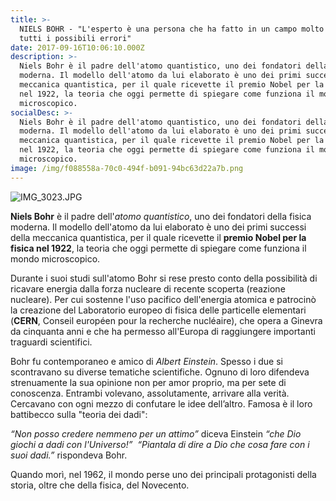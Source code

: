 ```yaml
---
title: >-
  NIELS BOHR - "L'esperto è una persona che ha fatto in un campo molto ristretto
  tutti i possibili errori"
date: 2017-09-16T10:06:10.000Z
description: >-
  Niels Bohr è il padre dell'atomo quantistico, uno dei fondatori della fisica
  moderna. Il modello dell'atomo da lui elaborato è uno dei primi successi della
  meccanica quantistica, per il quale ricevette il premio Nobel per la fisica
  nel 1922, la teoria che oggi permette di spiegare come funziona il mondo
  microscopico.
socialDesc: >-
  Niels Bohr è il padre dell'atomo quantistico, uno dei fondatori della fisica
  moderna. Il modello dell'atomo da lui elaborato è uno dei primi successi della
  meccanica quantistica, per il quale ricevette il premio Nobel per la fisica
  nel 1922, la teoria che oggi permette di spiegare come funziona il mondo
  microscopico.
image: /img/f088558a-70c0-494f-b091-94bc63d22a7b.png
---
```

![IMG_3023.JPG](/img/f088558a-70c0-494f-b091-94bc63d22a7b.png)

**Niels Bohr** è il padre dell'_atomo quantistico_, uno dei fondatori della fisica moderna. Il modello dell'atomo da lui elaborato è uno dei primi successi della meccanica quantistica, per il quale ricevette il **premio Nobel per la fisica nel 1922**, la teoria che oggi permette di spiegare come funziona il mondo microscopico.

Durante i suoi studi sull'atomo Bohr si rese presto conto della possibilità di ricavare energia dalla forza nucleare di recente scoperta (reazione nucleare). Per cui sostenne l'uso pacifico dell'energia atomica e patrocinò la creazione del Laboratorio europeo di fisica delle particelle elementari (**CERN**, Conseil européen pour la recherche nucléaire), che opera a Ginevra da cinquanta anni e che ha permesso all'Europa di raggiungere importanti traguardi scientifici.

Bohr fu contemporaneo e amico di _Albert Einstein_. Spesso i due si scontravano su diverse tematiche scientifiche. Ognuno di loro difendeva strenuamente la sua opinione non per amor proprio, ma per sete di conoscenza. Entrambi volevano, assolutamente, arrivare alla verità. Cercavano con ogni mezzo di confutare le idee dell’altro. Famosa è il loro battibecco sulla "teoria dei dadi":

_“Non posso credere nemmeno per un attimo”_ diceva Einstein _“che Dio giochi a dadi con l'Universo!”_ _ “Piantala di dire a Dio che cosa fare con i suoi dadi.”_ rispondeva Bohr.

Quando morì, nel 1962, il mondo perse uno dei principali protagonisti della storia, oltre che della fisica, del Novecento.
